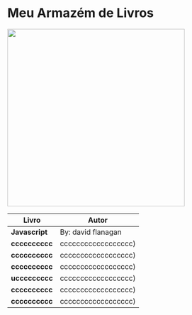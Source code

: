

# Meu Armazém de Livros
 
  <img src="https://media.giphy.com/media/h5dMMaqerqbOKSs3o9/giphy.gif" min-width="400px" max-width="400px" width="400px" align="central">
  
 Livro | Autor  |
---|------|
**Javascript** | By: david flanagan | * [k](https://github.com/CamillaLourenco/books/blob/main/books/Livro%20de%20Javascript.pdf)
**cccccccccc** | cccccccccccccccccc)|
**cccccccccc** | cccccccccccccccccc)|
**cccccccccc** | cccccccccccccccccc)|
**uccccccccc** | cccccccccccccccccc)|
**cccccccccc** | cccccccccccccccccc)|
**cccccccccc** | cccccccccccccccccc)|
